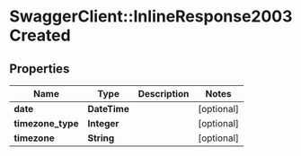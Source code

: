 # SwaggerClient::InlineResponse2003Created

## Properties
Name | Type | Description | Notes
------------ | ------------- | ------------- | -------------
**date** | **DateTime** |  | [optional] 
**timezone_type** | **Integer** |  | [optional] 
**timezone** | **String** |  | [optional] 



